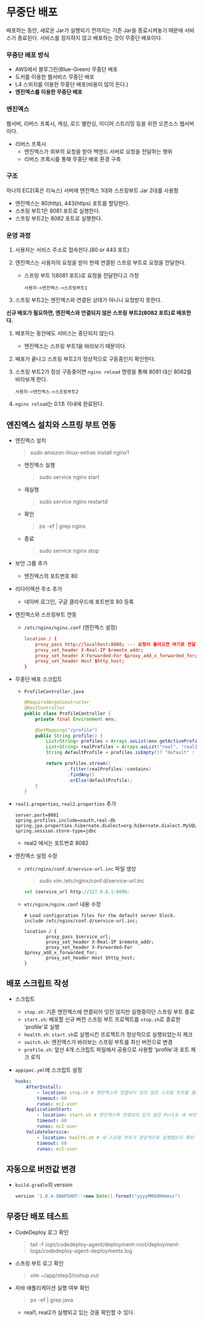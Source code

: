 # 무중단 배포

배포하는 동안, 새로운 Jar가 실행되기 전까지는 기존 Jar을 종료시켜놓기 때문에 서비스가 종료된다. 서비스를 정지하지 않고 배포하는 것이 무중단 배포이다.

### 무중단 배포 방식

-   AWS에서 블루그린(Blue-Green) 무중단 배포
-   도커를 이용한 웹서비스 무중단 배포
-   L4 스위치를 이용한 무중단 배포(비용이 많이 든다.)
-   **엔진엑스를 이용한 무중단 배포**

### 엔진엑스

웹서버, 리버스 프록시, 캐싱, 로드 밸런싱, 미디어 스트리밍 등을 위한 오픈소스 웹서버이다.

-   리버스 프록시
    -   엔진엑스가 외부의 요청을 받아 백엔드 서버로 요청을 전달하는 행위
    -   리버스 프록시를 통해 무중단 배포 환경 구축

### 구조

하나의 EC2(혹은 리눅스) 서버에 엔진엑스 1대와 스프링부트 Jar 2대를 사용함

-   엔진엑스는 80(http), 443(https) 포트를 할당한다.
-   스프링 부트1은 8081 포트로 실행한다.
-   스프링 부트2는 8082 포트로 실행한다.

### 운영 과정

1. 사용자는 서비스 주소로 접속한다.(80 or 443 포트)
2. 엔진엑스는 사용자의 요청을 받아 현재 연결된 스프링 부트로 요청을 전달한다.

    - 스프링 부트 1(8081 포트)로 요청을 전달한다고 가정

        `사용자->엔진엑스->스프링부트1`

3. 스프링 부트2는 엔진엑스와 연결된 상태가 아니니 요청받지 못한다.

**신규 배포가 필요하면, 엔진엑스와 연결되지 않은 스프링 부트2(8082 포트)로 배포한다.**

1. 배포하는 동안에도 서비스는 중단되지 않는다.

    - 엔진엑스는 스프링 부트1을 바라보기 때문이다.

2. 배포가 끝나고 스프링 부트2가 정상적으로 구동중인지 확인한다.

3. 스프링 부트2가 정상 구동중이면 `nginx reload` 명령을 통해 8081 대신 8082를 바라보게 한다.

    `사용자->엔진엑스->스프링부트2`

4. `nginx reload`는 0.1초 이내에 완료된다.

## 엔진엑스 설치와 스프링 부트 연동

-   엔진엑스 설치

    > sudo amazon-linux-extras install nginx1

    -   엔진엑스 실행
        > sudo service nginx start
    -   재실행
        > sudo service nginx restartd
    -   확인

        > ps -ef | grep nginx

    -   종료
        > sudo service nginx stop

-   보안 그룹 추가

    -   엔진엑스의 포트번호 80

-   리다이렉션 주소 추가

    -   네이버 로그인, 구글 클라우드에 포트번호 80 등록

-   엔진엑스와 스프링부트 연동

    -   `/etc/nginx/nginx.conf` (엔진엑스 설정)
        ```conf
        location / {
            proxy_pass http://localhost:8080; --- 요청이 들어오면 여기로 전달
            proxy_set_header X-Real-IP $remote_addr;
            proxy_set_header X-Forwarded-For $proxy_add_x_forwarded_for;
            proxy_set_header Host $http_host;
        }
        ```

-   무중단 배포 스크립트

    -   `ProfileController.java`

        ```java
        @RequiredArgsConstructor
        @RestController
        public class ProfileController {
            private final Environment env;

            @GetMapping("/profile")
            public String profile() {
                List<String> profiles = Arrays.asList(env.getActiveProfiles());
                List<String> realProfiles = Arrays.asList("real", "real1", "real2");
                String defaultProfile = profiles.isEmpty()? "default" : profiles.get(0);

                return profiles.stream()
                        .filter(realProfiles::contains)
                        .findAny()
                        .orElse(defaultProfile);
            }
        }
        ```

-   `real1.properties`, `real2.properties` 추가

    ```properties
    server.port=8081
    spring.profiles.include=oauth,real-db
    spring.jpa.properties.hibernate.dialect=org.hibernate.dialect.MySQL5InnoDBDialect
    spring.session.store-type=jdbc
    ```

    -   real2 에서는 포트번호 8082

-   엔진엑스 설정 수정

    -   `/etc/nginx/conf.d/service-url.inc` 파일 생성
        > sudo vim /etc/nginx/conf.d/service-url.inc
        ```inc
        set $service_url http://127.0.0.1:8080;
        ```
    -   `etc/nginx/nginx.conf` 내용 수정

        ```
        # Load configuration files for the default server block.
        include /etc/nginx/conf.d/service-url.inc;

        location / {
                proxy_pass $service_url;
                proxy_set_header X-Real-IP $remote_addr;
                proxy_set_header X-Forwarded-For $proxy_add_x_forwarded_for;
                proxy_set_header Host $http_host;
        }
        ```

## 배포 스크립트 작성

-   스크립트

    -   `stop.sh`: 기존 엔진엑스에 연결되어 잇진 않지만 실행중이던 스프링 부트 종료
    -   `start.sh`: 배포할 신규 버전 스프링 부트 프로젝트를 `stop.sh`로 종료한 'profile'로 실행
    -   `health.sh`: `start.sh`로 실행시킨 프로젝트가 정상적으로 실행되었는지 체크
    -   `switch.sh`: 엔진엑스가 바라보는 스프링 부트를 최신 버전으로 변경
    -   `profile.sh`: 앞선 4개 스크립트 파일에서 공용으로 사용할 'profile'과 포트 체크 로직

-   `appspec.yml`에 스크립트 설정
    ```yml
    hooks:
        AfterInstall:
            - location: stop.sh # 엔진엑스와 연결되어 있지 않은 스프링 부트를 종료
            timeout: 60
            runas: ec2-user
        ApplicationStart:
            - location: start.sh # 엔진엑스와 연결되어 있지 않은 Port로 새 버전의 스프링 부트를 시작
            timeout: 60
            runas: ec2-user
        ValidateService:
            - location: health.sh # 새 스프링 부트가 정상적으로 실행됐는지 확인
            timeout: 60
            runas: ec2-user
    ```

## 자동으로 버전값 변경

-   `build.gradle`의 version
    ```gradle
    version '1.0.4-SNAPSHOT-'+new Date().format("yyyyMMddHHmmss")
    ```

## 무중단 배포 테스트

-   CodeDeploy 로그 확인

    > tail -f /opt/codedeploy-agent/deployment-root/deployment-logs/codedeploy-agent-deployments.log

-   스프링 부트 로그 확인

    > vim ~/app/step3/nohup.out

-   자바 애플리케이션 실행 여부 확인
    > ps -ef | grep java
    -   real1, real2가 실행되고 있는 것을 확인할 수 있다.
